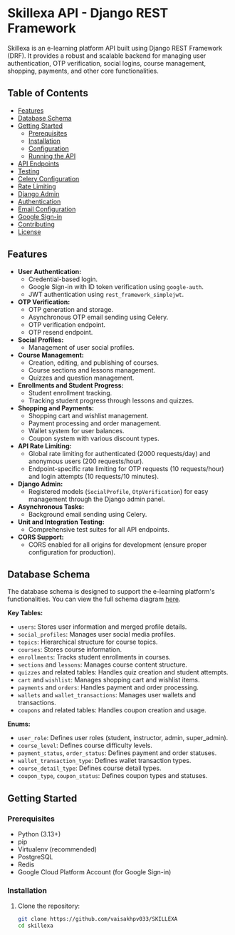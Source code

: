 # Skillexa API - Django REST Framework

Skillexa is an e-learning platform API built using Django REST Framework (DRF). It provides a robust and scalable backend for managing user authentication, OTP verification, social logins, course management, shopping, payments, and other core functionalities.

## Table of Contents

- [Features](#features)
- [Database Schema](#database-schema)
- [Getting Started](#getting-started)
  - [Prerequisites](#prerequisites)
  - [Installation](#installation)
  - [Configuration](#configuration)
  - [Running the API](#running-the-api)
- [API Endpoints](#api-endpoints)
- [Testing](#testing)
- [Celery Configuration](#celery-configuration)
- [Rate Limiting](#rate-limiting)
- [Django Admin](#django-admin)
- [Authentication](#authentication)
- [Email Configuration](#email-configuration)
- [Google Sign-in](#google-sign-in)
- [Contributing](#contributing)
- [License](#license)

## Features

- **User Authentication:**
  - Credential-based login.
  - Google Sign-in with ID token verification using `google-auth`.
  - JWT authentication using `rest_framework_simplejwt`.
- **OTP Verification:**
  - OTP generation and storage.
  - Asynchronous OTP email sending using Celery.
  - OTP verification endpoint.
  - OTP resend endpoint.
- **Social Profiles:**
  - Management of user social profiles.
- **Course Management:**
  - Creation, editing, and publishing of courses.
  - Course sections and lessons management.
  - Quizzes and question management.
- **Enrollments and Student Progress:**
  - Student enrollment tracking.
  - Tracking student progress through lessons and quizzes.
- **Shopping and Payments:**
  - Shopping cart and wishlist management.
  - Payment processing and order management.
  - Wallet system for user balances.
  - Coupon system with various discount types.
- **API Rate Limiting:**
  - Global rate limiting for authenticated (2000 requests/day) and anonymous users (200 requests/hour).
  - Endpoint-specific rate limiting for OTP requests (10 requests/hour) and login attempts (10 requests/10 minutes).
- **Django Admin:**
  - Registered models (`SocialProfile`, `OtpVerification`) for easy management through the Django admin panel.
- **Asynchronous Tasks:**
  - Background email sending using Celery.
- **Unit and Integration Testing:**
  - Comprehensive test suites for all API endpoints.
- **CORS Support:**
  - CORS enabled for all origins for development (ensure proper configuration for production).

## Database Schema

The database schema is designed to support the e-learning platform's functionalities. You can view the full schema diagram [here](https://dbdiagram.io/d/skillexa-2-67ac964f263d6cf9a0e7513a).

**Key Tables:**

- `users`: Stores user information and merged profile details.
- `social_profiles`: Manages user social media profiles.
- `topics`: Hierarchical structure for course topics.
- `courses`: Stores course information.
- `enrollments`: Tracks student enrollments in courses.
- `sections` and `lessons`: Manages course content structure.
- `quizzes` and related tables: Handles quiz creation and student attempts.
- `cart` and `wishlist`: Manages shopping cart and wishlist items.
- `payments` and `orders`: Handles payment and order processing.
- `wallets` and `wallet_transactions`: Manages user wallets and transactions.
- `coupons` and related tables: Handles coupon creation and usage.

**Enums:**

- `user_role`: Defines user roles (student, instructor, admin, super_admin).
- `course_level`: Defines course difficulty levels.
- `payment_status`, `order_status`: Defines payment and order statuses.
- `wallet_transaction_type`: Defines wallet transaction types.
- `course_detail_type`: Defines course detail types.
- `coupon_type`, `coupon_status`: Defines coupon types and statuses.

## Getting Started

### Prerequisites

- Python (3.13+)
- pip
- Virtualenv (recommended)
- PostgreSQL
- Redis
- Google Cloud Platform Account (for Google Sign-in)

### Installation

1. Clone the repository:

   ```bash
   git clone https://github.com/vaisakhpv033/SKILLEXA
   cd skillexa
